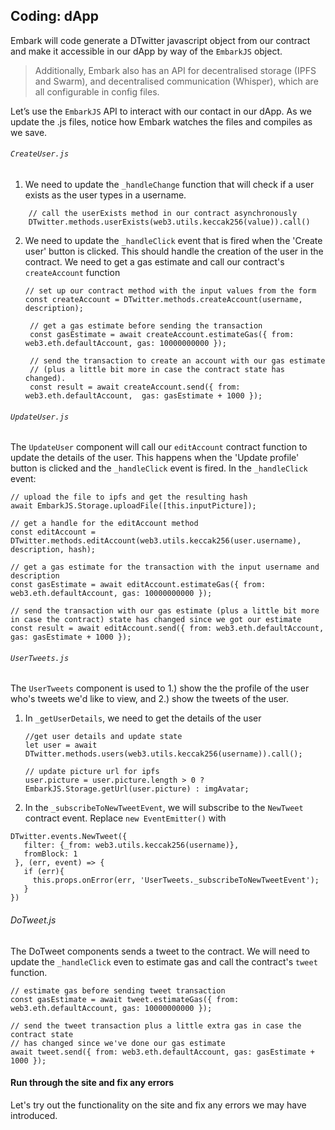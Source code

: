 ## Coding: dApp
Embark will code generate a DTwitter javascript object from our contract and make it accessible in our dApp by way of the `EmbarkJS` object. 
> Additionally, Embark also has an API for decentralised storage (IPFS and Swarm), and decentralised communication (Whisper), which are all configurable in config files. 

Let’s use the `EmbarkJS` API to interact with our contact in our dApp. As we update the .js files, notice how Embark watches the files and compiles as we save.
###### `CreateUser.js`
1. We need to update the `_handleChange` function that will check if a user exists as the user types in a username. 
```
    // call the userExists method in our contract asynchronously
    DTwitter.methods.userExists(web3.utils.keccak256(value)).call()
```
2. We need to update the `_handleClick` event that is fired when the 'Create user' button is clicked. This should handle the creation of the user in the contract. We need to get a gas estimate and call our contract's `createAccount` function
    ```
    // set up our contract method with the input values from the form
    const createAccount = DTwitter.methods.createAccount(username, description);

     // get a gas estimate before sending the transaction
     const gasEstimate = await createAccount.estimateGas({ from: web3.eth.defaultAccount, gas: 10000000000 });

     // send the transaction to create an account with our gas estimate
     // (plus a little bit more in case the contract state has changed).
     const result = await createAccount.send({ from: web3.eth.defaultAccount,  gas: gasEstimate + 1000 });
    ```
###### `UpdateUser.js`
The `UpdateUser` component will call our `editAccount` contract function to update the details of the user. This happens when the 'Update profile' button is clicked and the `_handleClick` event is fired. In the `_handleClick` event:
```
// upload the file to ipfs and get the resulting hash
await EmbarkJS.Storage.uploadFile([this.inputPicture]);

// get a handle for the editAccount method
const editAccount = DTwitter.methods.editAccount(web3.utils.keccak256(user.username), description, hash);

// get a gas estimate for the transaction with the input username and description
const gasEstimate = await editAccount.estimateGas({ from: web3.eth.defaultAccount, gas: 10000000000 });

// send the transaction with our gas estimate (plus a little bit more in case the contract) state has changed since we got our estimate
const result = await editAccount.send({ from: web3.eth.defaultAccount, gas: gasEstimate + 1000 });
```
###### `UserTweets.js`
The `UserTweets` component is used to 1.) show the the profile of the user who's tweets we'd like to view, and 2.) show the tweets of the user. 
1. In `_getUserDetails`, we need to get the details of the user
    ```
    //get user details and update state
    let user = await DTwitter.methods.users(web3.utils.keccak256(username)).call();

    // update picture url for ipfs
    user.picture = user.picture.length > 0 ? EmbarkJS.Storage.getUrl(user.picture) : imgAvatar;
    ```
2. In the `_subscribeToNewTweetEvent`, we will subscribe to the `NewTweet` contract event. Replace `new EventEmitter()` with 
```
DTwitter.events.NewTweet({
   filter: {_from: web3.utils.keccak256(username)},
   fromBlock: 1
 }, (err, event) => {
   if (err){
     this.props.onError(err, 'UserTweets._subscribeToNewTweetEvent');
   }
})
```
###### DoTweet.js
The DoTweet components sends a tweet to the contract. We will need to update the  `_handleClick` even to estimate gas and call the contract's `tweet` function.
```
// estimate gas before sending tweet transaction
const gasEstimate = await tweet.estimateGas({ from: web3.eth.defaultAccount, gas: 10000000000 });
    
// send the tweet transaction plus a little extra gas in case the contract state
// has changed since we've done our gas estimate
await tweet.send({ from: web3.eth.defaultAccount, gas: gasEstimate + 1000 });
```
#### Run through the site and fix any errors
Let's try out the functionality on the site and fix any errors we may have introduced.
